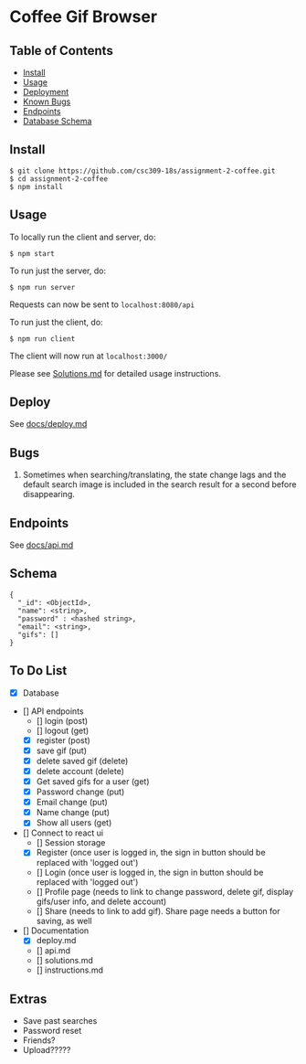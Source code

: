 # Coffee Gif Browser

## Table of Contents
- [Install](#install)
- [Usage](#usage)
- [Deployment](#deploy)
- [Known Bugs](#bugs)
- [Endpoints](#endpoints)
- [Database Schema](#schema)

## Install

```
$ git clone https://github.com/csc309-18s/assignment-2-coffee.git
$ cd assignment-2-coffee
$ npm install
```

## Usage

To locally run the client and server, do:
```
$ npm start
```

To run just the server, do:

```
$ npm run server
```
Requests can now be sent to `localhost:8080/api`

To run just the client, do:

```
$ npm run client
```
The client will now run at `localhost:3000/`

Please see [Solutions.md](/Solutions.md) for detailed usage instructions.

## Deploy

See [docs/deploy.md](/docs/deploy.md)


## Bugs

1. Sometimes when searching/translating, the state change lags and the default search image
is included in the search result for a second before disappearing.

## Endpoints

See [docs/api.md](/docs/api.md)

## Schema

```
{
  "_id": <ObjectId>,
  "name": <string>,
  "password" : <hashed string>,
  "email": <string>,
  "gifs": []
}
```

## To Do List
- [x] Database  
- [] API endpoints  
    - [] login (post)  
    - [] logout (get)  
    - [x] register (post)  
    - [x] save gif (put)  
    - [x] delete saved gif (delete)  
    - [x] delete account (delete)  
    - [x] Get saved gifs for a user (get)
    - [x] Password change (put)
    - [x] Email change (put)
    - [x] Name change (put)
    - [x] Show all users (get)
- [] Connect to react ui
  - [] Session storage
  - [x] Register (once user is logged in, the sign in button should be replaced with 'logged out')
  - [] Login (once user is logged in, the sign in button should be replaced with 'logged out')
  - [] Profile page (needs to link to change password, delete gif, display gifs/user info, and delete account)
  - [] Share (needs to link to add gif). Share page needs a button for saving, as well
- [] Documentation
  - [x] deploy.md
  - [] api.md
  - [] solutions.md
  - [] instructions.md

## Extras

- Save past searches
- Password reset
- Friends?
- Upload?????
